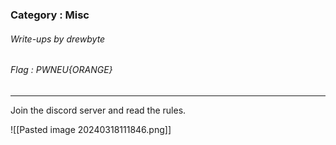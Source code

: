 ### Category : Misc
###### Write-ups by drewbyte
###### Flag : PWNEU{ORANGE}
---

Join the discord server and read the rules.

![[Pasted image 20240318111846.png]]
 
 

 
